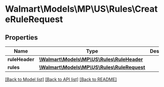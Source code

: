 # Walmart\Models\MP\US\Rules\CreateRuleRequest

## Properties

Name | Type | Description | Notes
------------ | ------------- | ------------- | -------------
**ruleHeader** | [**\Walmart\Models\MP\US\Rules\RuleHeader**](RuleHeader.md) |  | [optional]
**rules** | [**\Walmart\Models\MP\US\Rules\RuleRequest**](RuleRequest.md) |  | [optional]


[[Back to Model list]](./) [[Back to API list]](../../../../../README.md#supported-apis) [[Back to README]](../../../../../README.md)
